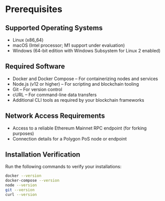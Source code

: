 # Prerequisites

## Supported Operating Systems
- Linux (x86_64)
- macOS (Intel processor; M1 support under evaluation)
- Windows (64-bit edition with Windows Subsystem for Linux 2 enabled)

## Required Software
- Docker and Docker Compose – For containerizing nodes and services
- Node.js (v12 or higher) – For scripting and blockchain tooling
- Git – For version control
- cURL – For command-line data transfers
- Additional CLI tools as required by your blockchain frameworks

## Network Access Requirements
- Access to a reliable Ethereum Mainnet RPC endpoint (for forking purposes)
- Connection details for a Polygon PoS node or endpoint

## Installation Verification
Run the following commands to verify your installations:

```bash
docker --version
docker-compose --version
node --version
git --version
curl --version
```
